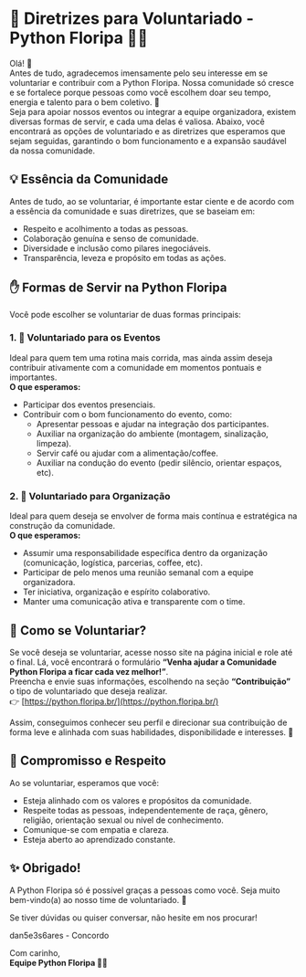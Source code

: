 # 📘 Diretrizes para Voluntariado - Python Floripa 🐍🌴

Olá! 💛  
Antes de tudo, agradecemos imensamente pelo seu interesse em se voluntariar e contribuir com a Python Floripa. Nossa comunidade só cresce e se fortalece porque pessoas como você escolhem doar seu tempo, energia e talento para o bem coletivo. 🙌  
Seja para apoiar nossos eventos ou integrar a equipe organizadora, existem diversas formas de servir, e cada uma delas é valiosa. Abaixo, você encontrará as opções de voluntariado e as diretrizes que esperamos que sejam seguidas, garantindo o bom funcionamento e a expansão saudável da nossa comunidade.

## 💡 Essência da Comunidade
Antes de tudo, ao se voluntariar, é importante estar ciente e de acordo com a essência da comunidade e suas diretrizes, que se baseiam em:  
- Respeito e acolhimento a todas as pessoas.  
- Colaboração genuína e senso de comunidade.  
- Diversidade e inclusão como pilares inegociáveis.  
- Transparência, leveza e propósito em todas as ações.  

## ✋ Formas de Servir na Python Floripa
Você pode escolher se voluntariar de duas formas principais:  

### 1. 👥 Voluntariado para os Eventos
Ideal para quem tem uma rotina mais corrida, mas ainda assim deseja contribuir ativamente com a comunidade em momentos pontuais e importantes.  
**O que esperamos:**  
- Participar dos eventos presenciais.  
- Contribuir com o bom funcionamento do evento, como:  
  - Apresentar pessoas e ajudar na integração dos participantes.  
  - Auxiliar na organização do ambiente (montagem, sinalização, limpeza).  
  - Servir café ou ajudar com a alimentação/coffee.  
  - Auxiliar na condução do evento (pedir silêncio, orientar espaços, etc).  

### 2. 🧩 Voluntariado para Organização
Ideal para quem deseja se envolver de forma mais contínua e estratégica na construção da comunidade.  
**O que esperamos:**  
- Assumir uma responsabilidade específica dentro da organização (comunicação, logística, parcerias, coffee, etc).  
- Participar de pelo menos uma reunião semanal com a equipe organizadora.  
- Ter iniciativa, organização e espírito colaborativo.  
- Manter uma comunicação ativa e transparente com o time.  

## 📄 Como se Voluntariar?
Se você deseja se voluntariar, acesse nosso site na página inicial e role até o final. Lá, você encontrará o formulário **“Venha ajudar a Comunidade Python Floripa a ficar cada vez melhor!”**.  
Preencha e envie suas informações, escolhendo na seção **“Contribuição”** o tipo de voluntariado que deseja realizar.  
👉 [https://python.floripa.br/](https://python.floripa.br/)  

Assim, conseguimos conhecer seu perfil e direcionar sua contribuição de forma leve e alinhada com suas habilidades, disponibilidade e interesses. 💬

## 🤝 Compromisso e Respeito
Ao se voluntariar, esperamos que você:  
- Esteja alinhado com os valores e propósitos da comunidade.  
- Respeite todas as pessoas, independentemente de raça, gênero, religião, orientação sexual ou nível de conhecimento.  
- Comunique-se com empatia e clareza.  
- Esteja aberto ao aprendizado constante.  

## ✨ Obrigado!
A Python Floripa só é possível graças a pessoas como você. Seja muito bem-vindo(a) ao nosso time de voluntariado. 💛  

Se tiver dúvidas ou quiser conversar, não hesite em nos procurar!  

dan5e3s6ares - Concordo

Com carinho,  
**Equipe Python Floripa 🐍🌊**
